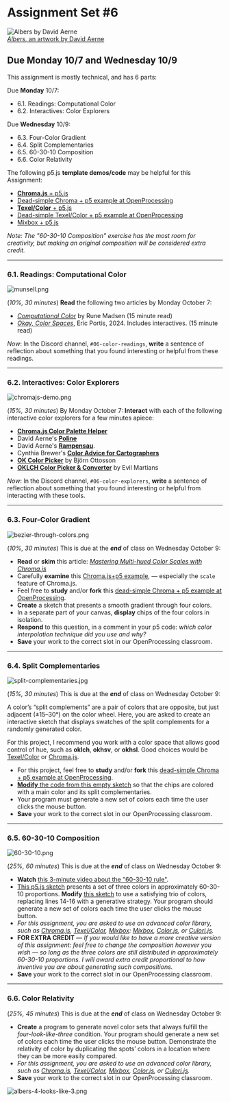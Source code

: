 # Assignment Set #6

![Albers by David Aerne](images/albers_by_elastiq.png)<br />[*Albers*, an artwork by David Aerne](https://albers.elastiq.ch/)


## Due Monday 10/7 and Wednesday 10/9

This assignment is mostly technical, and has 6 parts:

Due **Monday** 10/7:

* 6.1. Readings: Computational Color
* 6.2. Interactives: Color Explorers

Due **Wednesday** 10/9:

* 6.3. Four-Color Gradient
* 6.4. Split Complementaries
* 6.5. 60-30-10 Composition
* 6.6. Color Relativity

The following p5.js **template demos/code** may be helpful for this Assignment: 

* [**Chroma.js** + p5.js](https://editor.p5js.org/golan/sketches/2pkxnwYxF)
* [Dead-simple Chroma + p5 example at OpenProcessing](https://openprocessing.org/sketch/2384439)
* [**Texel/Color** + p5.js](https://editor.p5js.org/golan/sketches/Ya1xm67i6)
* [Dead-simple Texel/Color + p5 example at OpenProcessing](https://openprocessing.org/sketch/2384613)
* [Mixbox + p5.js](https://editor.p5js.org/golan/sketches/FPtOVXlpV)

*Note: The "60-30-10 Composition" exercise has the most room for creativity, but making an original composition will be considered extra credit.* 

---

### 6.1. Readings: Computational Color

![munsell.png](images/munsell.png)

(*10%, 30 minutes*) **Read** the following two articles by Monday October 7: 

* [*Computational Color*](http://printingcode.runemadsen.com/lecture-color/) by Rune Madsen (15 minute read)
* [*Okay, Color Spaces*](https://ericportis.com/posts/2024/okay-color-spaces/), Eric Portis, 2024. Includes interactives. (15 minute read)

*Now*: In the Discord channel, `#06-color-readings`, **write** a sentence of reflection about something that you found interesting or helpful from these readings. 

---

### 6.2. Interactives: Color Explorers

![chromajs-demo.png](images/chromajs-demo.png)

(*15%, 30 minutes*) By Monday October 7: **Interact** with each of the following interactive color explorers for a few minutes apiece: 

* [**Chroma.js Color Palette Helper**](https://gka.github.io/palettes/#/9|s|00429d,96ffea,ffffe0|ffffe0,ff005e,93003a|1|1)
* David Aerne's [**Poline**](https://meodai.github.io/poline/)
* David Aerne's [**Rampensau**](https://meodai.github.io/rampensau/).
* Cynthia Brewer's [**Color Advice for Cartographers**](https://colorbrewer2.org/#type=sequential&scheme=BuPu&n=3)
* [**OK Color Picker**](https://bottosson.github.io/misc/colorpicker/) by Björn Ottosson
* [**OKLCH Color Picker & Converter**](https://oklch.com/#77.33,0.141,123.88,100) by Evil Martians

*Now*: In the Discord channel, `#06-color-explorers`, **write** a sentence of reflection about something that you found interesting or helpful from interacting with these tools. 

---

### 6.3. Four-Color Gradient

![bezier-through-colors.png](images/bezier-through-colors.png)

(*10%, 30 minutes*) This is due at the ***end*** of class on Wednesday October 9: 

* **Read** or **skim** this article: [*Mastering Multi-hued Color Scales with Chroma.js*](https://www.vis4.net/blog/mastering-multi-hued-color-scales/)
* Carefully **examine** this [Chroma.js+p5 example](https://editor.p5js.org/golan/sketches/2pkxnwYxF), — especially the `scale` feature of Chroma.js.
* Feel free to **study** and/or **fork** this [dead-simple Chroma + p5 example at OpenProcessing](https://openprocessing.org/sketch/2384439).
* **Create** a sketch that presents a smooth gradient through four colors. 
* In a separate part of your canvas, **display** chips of the four colors in isolation. 
* **Respond** to this question, in a comment in your p5 code: *which color interpolation technique did you use and why?*
* **Save** your work to the correct slot in our OpenProcessing classroom.

---

### 6.4. Split Complementaries

![split-complementaries.jpg](images/split-complementaries.jpg)

(*15%, 30 minutes*) This is due at the ***end*** of class on Wednesday October 9: 

A color’s “split complements” are a pair of colors that are opposite, but just adjacent (±15–30°) on the color wheel. Here, you are asked to create an interactive sketch that displays swatches of the split complements for a randomly generated color.

For this project, I recommend you work with a color space that allows good control of hue, such as **oklch**, **okhsv**, or **okhsl**. Good choices would be [Texel/Color](https://editor.p5js.org/golan/sketches/Ya1xm67i6) or [Chroma.js](https://editor.p5js.org/golan/sketches/2pkxnwYxF). 

* For this project, feel free to **study** and/or **fork** this [dead-simple Chroma + p5 example at OpenProcessing](https://openprocessing.org/sketch/2384439).
* [**Modify** the code from this empty sketch](https://editor.p5js.org/golan/sketches/VtdpsUYLU) so that the chips are colored with a main color and its split complementaries. 
* Your program must generate a new set of colors each time the user clicks the mouse button. 
* **Save** your work to the correct slot in our OpenProcessing classroom.

---

### 6.5. 60-30-10 Composition

![60-30-10.png](images/60-30-10.png)

(*25%, 60 minutes*) This is due at the ***end*** of class on Wednesday October 9: 

* **Watch** [this 3-minute video about the "60-30-10 rule"](https://www.youtube.com/watch?v=rAfjUOkbyr0).
* [This p5.js sketch](https://editor.p5js.org/golan/sketches/U5EgeSwwR) presents a set of three colors in approximately 60-30-10 proportions. **Modify** [this sketch](https://editor.p5js.org/golan/sketches/U5EgeSwwR) to use a satisfying trio of colors, replacing lines 14-16 with a generative strategy. Your program should generate a new set of colors each time the user clicks the mouse button.
* *For this assignment, you are asked to use an advanced color library, such as [Chroma.js](https://editor.p5js.org/golan/sketches/2pkxnwYxF), [Texel/Color](https://editor.p5js.org/golan/sketches/Ya1xm67i6), [Mixbox](https://editor.p5js.org/golan/sketches/FPtOVXlpV): [Mixbox](https://github.com/scrtwpns/mixbox), [Color.js](https://colorjs.io/), or [Culori.js](https://culorijs.org/).*
* **FOR EXTRA CREDIT** — *If you would like to have a more creative version of this assignment: feel free to change the composition however you wish — so long as the three colors are still distributed in approximately 60-30-10 proportions. I will award extra credit proportional to how inventive you are about generating such compositions.*
* **Save** your work to the correct slot in our OpenProcessing classroom.

---

### 6.6. Color Relativity

(*25%, 45 minutes*) This is due at the ***end*** of class on Wednesday October 9: 

* **Create** a program to generate novel color sets that always fulfill the *four-look-like-three* condition. Your program should generate a new set of colors each time the user clicks the mouse button. Demonstrate the relativity of color by duplicating the spots’ colors in a location where they can be more easily compared. 
* *For this assignment, you are asked to use an advanced color library, such as [Chroma.js](https://editor.p5js.org/golan/sketches/2pkxnwYxF), [Texel/Color](https://editor.p5js.org/golan/sketches/Ya1xm67i6), [Mixbox](https://editor.p5js.org/golan/sketches/FPtOVXlpV), [Color.js](https://colorjs.io/), or [Culori.js](https://culorijs.org/).*
* **Save** your work to the correct slot in our OpenProcessing classroom.

![albers-4-looks-like-3.png](images/albers-4-looks-like-3.png)